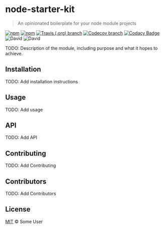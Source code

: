 # node-starter-kit

> An opinionated boilerplate for your node module projects

[![npm](https://img.shields.io/npm/v/node-starter-kit.svg)](https://www.npmjs.com/package/node-starter-kit)
[![npm](https://img.shields.io/npm/dt/node-starter-kit.svg)](https://www.npmjs.com/package/node-starter-kit)
[![Travis (.org) branch](https://img.shields.io/travis/nielse63/node-starter-kit/master.svg)](https://travis-ci.org/nielse63/node-starter-kit)
[![Codecov branch](https://img.shields.io/codecov/c/github/nielse63/node-starter-kit/master.svg)](https://codecov.io/gh/nielse63/node-starter-kit)
[![Codacy Badge](https://api.codacy.com/project/badge/Grade/66327246fb0448faaba87f19a374b5b6)](https://www.codacy.com/app/nielse63/node-starter-kit)
![David](https://img.shields.io/david/nielse63/node-starter-kit.svg)
![David](https://img.shields.io/david/dev/nielse63/node-starter-kit.svg)

TODO: Description of the module, including purpose and what it hopes to achieve.

## Installation

TODO: Add installation instructions

## Usage

TODO: Add usage

## API

TODO: Add API

## Contributing

TODO: Add Contributing

## Contributors

TODO: Add Contributors

## License

[MIT](LICENSE) © Some User
